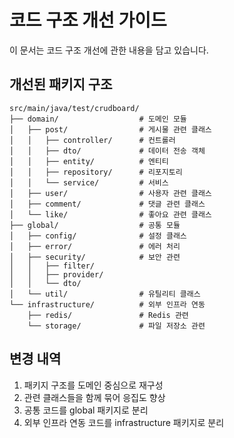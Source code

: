 # 코드 구조 개선 가이드

이 문서는 코드 구조 개선에 관한 내용을 담고 있습니다.

## 개선된 패키지 구조

```
src/main/java/test/crudboard/
├── domain/                  # 도메인 모듈
│   ├── post/                # 게시물 관련 클래스
│   │   ├── controller/      # 컨트롤러
│   │   ├── dto/             # 데이터 전송 객체
│   │   ├── entity/          # 엔티티
│   │   ├── repository/      # 리포지토리
│   │   └── service/         # 서비스
│   ├── user/                # 사용자 관련 클래스
│   ├── comment/             # 댓글 관련 클래스
│   └── like/                # 좋아요 관련 클래스
├── global/                  # 공통 모듈
│   ├── config/              # 설정 클래스
│   ├── error/               # 에러 처리
│   ├── security/            # 보안 관련
│   │   ├── filter/
│   │   ├── provider/
│   │   └── dto/
│   └── util/                # 유틸리티 클래스
└── infrastructure/          # 외부 인프라 연동
    ├── redis/               # Redis 관련
    └── storage/             # 파일 저장소 관련
```

## 변경 내역

1. 패키지 구조를 도메인 중심으로 재구성
2. 관련 클래스들을 함께 묶어 응집도 향상
3. 공통 코드를 global 패키지로 분리
4. 외부 인프라 연동 코드를 infrastructure 패키지로 분리
